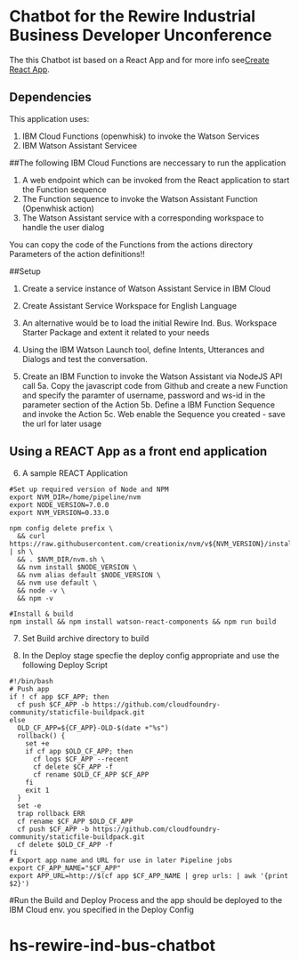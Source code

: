 # Chatbot for the Rewire Industrial Business Developer Unconference

The this Chatbot ist based on a React App and for more info see[Create React App](https://github.com/facebookincubator/create-react-app).

## Dependencies
This application uses:
1. IBM Cloud Functions (openwhisk) to invoke the Watson Services
2. IBM Watson Assistant Servicee

##The following IBM Cloud Functions are neccessary to run the application

1. A web endpoint which can be invoked from the React application to start the Function sequence
2. The Function sequence to invoke the Watson Assistant Function (Openwhisk action)
3. The Watson Assistant service with a corresponding workspace to handle the user dialog

You can copy the code of the Functions from the actions directory Parameters of the action definitions!!

##Setup

1. Create a service instance of Watson Assistant Service in IBM Cloud
2. Create Assistant Service Workspace for English Language
3. An alternative would be to load the initial Rewire Ind. Bus. Workspace Starter Package and extent it related to your needs
4. Using the IBM Watson Launch tool, define Intents, Utterances and Dialogs and test the conversation.

5. Create an IBM Function to invoke the Watson Assistant via NodeJS API call
5a. Copy the javascript code from Github and create a new Function and specify the paramter of username, password and ws-id in the parameter section of the Action
5b. Define a IBM Function Sequence and invoke the Action
5c. Web enable the Sequence you created - save the url for later usage

## Using a REACT App as a front end application

6. A sample REACT Application


```
#Set up required version of Node and NPM
export NVM_DIR=/home/pipeline/nvm
export NODE_VERSION=7.0.0
export NVM_VERSION=0.33.0

npm config delete prefix \
  && curl https://raw.githubusercontent.com/creationix/nvm/v${NVM_VERSION}/install.sh | sh \
  && . $NVM_DIR/nvm.sh \
  && nvm install $NODE_VERSION \
  && nvm alias default $NODE_VERSION \
  && nvm use default \
  && node -v \
  && npm -v

#Install & build
npm install && npm install watson-react-components && npm run build
```
7. Set Build archive directory to build

8. In the Deploy stage specfie the deploy config appropriate and use the following Deploy Script
```
#!/bin/bash
# Push app
if ! cf app $CF_APP; then
  cf push $CF_APP -b https://github.com/cloudfoundry-community/staticfile-buildpack.git
else
  OLD_CF_APP=${CF_APP}-OLD-$(date +"%s")
  rollback() {
    set +e
    if cf app $OLD_CF_APP; then
      cf logs $CF_APP --recent
      cf delete $CF_APP -f
      cf rename $OLD_CF_APP $CF_APP
    fi
    exit 1
  }
  set -e
  trap rollback ERR
  cf rename $CF_APP $OLD_CF_APP
  cf push $CF_APP -b https://github.com/cloudfoundry-community/staticfile-buildpack.git
  cf delete $OLD_CF_APP -f
fi
# Export app name and URL for use in later Pipeline jobs
export CF_APP_NAME="$CF_APP"
export APP_URL=http://$(cf app $CF_APP_NAME | grep urls: | awk '{print $2}')
```
#Run the Build and Deploy Process and the app should be deployed to the IBM Cloud env. you specified in the Deploy Config
# hs-rewire-ind-bus-chatbot
